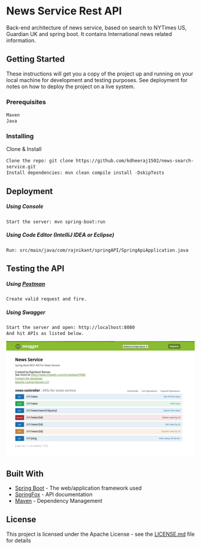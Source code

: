 # News Service Rest API

Back-end architecture of news service, based on search to NYTimes US, Guardian UK and spring boot. It contains International news related information.

## Getting Started

These instructions will get you a copy of the project up and running on your local machine for development and testing purposes. See deployment for notes on how to deploy the project on a live system.

### Prerequisites

```
Maven
Java
```

### Installing

Clone & Install

```
Clone the repo: git clone https://github.com/kdheeraj1502/news-search-service.git
Install dependencies: mvn clean compile install -DskipTests
```

## Deployment

##### Using Console
```
Start the server: mvn spring-boot:run
```
##### Using Code Editor (IntelliJ IDEA or Eclipse)
```
Run: src/main/java/com/rajnikant/springAPI/SpringApiApplication.java
```

## Testing the API

##### Using [Postman](https://www.getpostman.com/)
```
Create valid request and fire.
```
##### Using Swagger
```
Start the server and open: http://localhost:8080
And hit APIs as listed below.
```

![API Screenshot](/api_preview.png)

## Built With

* [Spring Boot](https://projects.spring.io/spring-boot/) - The web/application framework used
* [SpringFox](http://springfox.github.io/springfox/) - API documentation
* [Maven](https://maven.apache.org/) - Dependency Management


## License

This project is licensed under the Apache License - see the [LICENSE.md](/LICENSE) file for details

